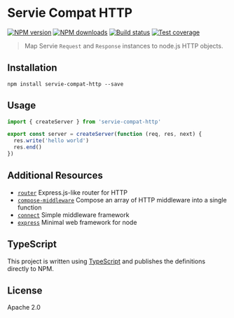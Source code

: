 # Servie Compat HTTP

[![NPM version](https://img.shields.io/npm/v/servie-compat-http.svg?style=flat)](https://npmjs.org/package/servie-compat-http)
[![NPM downloads](https://img.shields.io/npm/dm/servie-compat-http.svg?style=flat)](https://npmjs.org/package/servie-compat-http)
[![Build status](https://img.shields.io/travis/serviejs/servie-compat-http.svg?style=flat)](https://travis-ci.org/serviejs/servie-compat-http)
[![Test coverage](https://img.shields.io/coveralls/serviejs/servie-compat-http.svg?style=flat)](https://coveralls.io/r/serviejs/servie-compat-http?branch=master)

> Map Servie `Request` and `Response` instances to node.js HTTP objects.

## Installation

```
npm install servie-compat-http --save
```

## Usage

```ts
import { createServer } from 'servie-compat-http'

export const server = createServer(function (req, res, next) {
  res.write('hello world')
  res.end()
})
```

## Additional Resources

* [`router`](https://github.com/pillarjs/router) Express.js-like router for HTTP
* [`compose-middleware`](https://github.com/blakeembrey/compose-middleware) Compose an array of HTTP middleware into a single function
* [`connect`](https://github.com/senchalabs/connect) Simple middleware framework
* [`express`](https://github.com/expressjs/express) Minimal web framework for node

## TypeScript

This project is written using [TypeScript](https://github.com/Microsoft/TypeScript) and publishes the definitions directly to NPM.

## License

Apache 2.0
